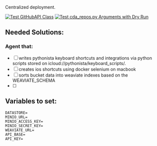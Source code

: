 Centralized deployment.

[![Test GitHubAPI Class](https://github.com/Cdaprod/cda.REPOS/actions/workflows/test_github_api.yaml/badge.svg)](https://github.com/Cdaprod/cda.REPOS/actions/workflows/test_github_api.yaml)
[![Test cda_repos.py Arguments with Dry Run](https://github.com/Cdaprod/cda.REPOS/actions/workflows/test_cda_repos_py.yaml/badge.svg)](https://github.com/Cdaprod/cda.REPOS/actions/workflows/test_cda_repos_py.yaml)

## Needed Solutions:


### Agent that:

- [ ] writes pythonista keyboard shortcuts and integrations via python scripts stored on icloud://pythonista/keyboard_scripts/.
- [ ] creates ios shortcuts using docker selenium on macbook
- [ ] sorts bucket data into weaviate indexes based on the WEAVIATE_SCHEMA
- [ ] 

## Variables to set:

```
DATASTORE=
MINIO_URL=
MINIO_ACCESS_KEY=
MINIO_SECRET_KEY=
WEAVIATE_URL=
API_BASE=
API_KEY=

```
 